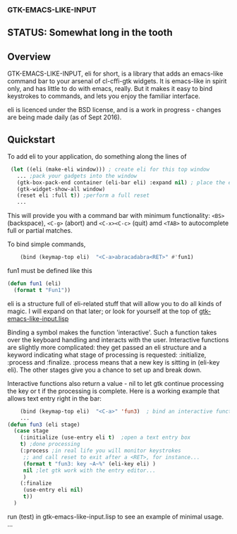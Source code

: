 ### GTK-EMACS-LIKE-INPUT
## STATUS: Somewhat long in the tooth

## Overview

GTK-EMACS-LIKE-INPUT, eli for short, is a library that adds an emacs-like command bar to your arsenal of cl-cffi-gtk widgets.  It is emacs-like in spirit only, and has little to do with emacs, really.  But it makes it easy to bind keystrokes to commands, and lets you enjoy the familiar interface.


eli is licenced under the BSD license, and is a work in progress - changes are being made daily (as of Sept 2016).

## Quickstart

To add eli to your application, do something along the lines of

```lisp
 (let ((eli (make-eli window))) ; create eli for this top window
   ... ;pack your gadgets into the window
   (gtk-box-pack-end container (eli-bar eli) :expand nil) ; place the eli-bar gadget on the bottom 
   (gtk-widget-show-all window)
   (reset eli :full t)) ;perform a full reset
   ...
```
This will provide you with a command bar with minimum functionality: `<BS>` (backspace), `<C-g>` (abort) and `<C-x><C-c>` (quit) amd `<TAB>` to autocomplete full or partial matches.

To bind simple commands, 
```lisp
    (bind (keymap-top eli)  "<C-a>abracadabra<RET>" #'fun1)
```
fun1 must be defined like this
```lisp
(defun fun1 (eli)
  (format t "Fun1"))
```
eli is a structure full of eli-related stuff that will allow you to do all kinds of magic.  I will expand on that later; or look for yourself at the top of [gtk-emacs-like-input.lisp](https://github.com/stacksmith/gtk-emacs-like-input/blob/master/gtk-emacs-like-input.lisp)

Binding a symbol makes the function 'interactive'.  Such a function takes over the keyboard handling and interacts with the user.  Interactive functions are slightly more complicated: they get passed an eli structure and a keyword indicating what stage of processing is requested: :initialize, :process and :finalize.  :process means that a new key is sitting in (eli-key eli).  The other stages give you a chance to set up and break down.

Interactive functions also return a value - nil to let gtk continue processing the key or t if the processing is complete.
Here is a working example that allows text entry right in the bar:
```lisp
    (bind (keymap-top eli)  "<C-a>" 'fun3)  ; bind an interactive function
	...
(defun fun3 (eli stage)
  (case stage
    (:initialize (use-entry eli t)  ;open a text entry box
	t) ;done processing
    (:process ;in real life you will monitor keystrokes 
	 ;; and call reset to exit after a <RET>, for instance...
     (format t "fun3: key ~A~%" (eli-key eli) )
     nil ;let gtk work with the entry editor...
     )
    (:finalize 
     (use-entry eli nil)
     t))
  )
```

run (test) in gtk-emacs-like-input.lisp to see an example of minimal usage.
...

